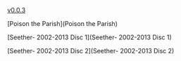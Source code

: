 [v0.0.3](https://github.com/littleflute/Seether/edit/master/README.md)

[Poison the Parish](Poison the Parish)

[Seether- 2002-2013 Disc 1](Seether- 2002-2013 Disc 1)

[Seether- 2002-2013 Disc 2](Seether- 2002-2013 Disc 2)
